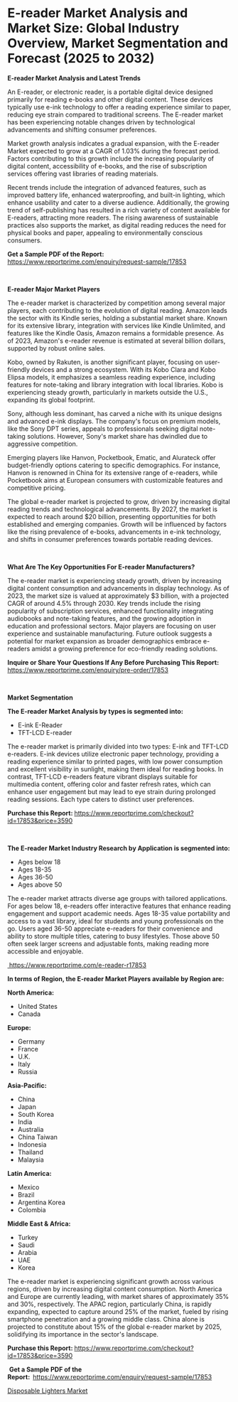 <p><h1>E-reader Market Analysis and Market Size: Global Industry Overview, Market Segmentation and Forecast (2025 to 2032)</h1></p><p><strong>E-reader Market Analysis and Latest Trends</strong></p>
<p><p>An E-reader, or electronic reader, is a portable digital device designed primarily for reading e-books and other digital content. These devices typically use e-ink technology to offer a reading experience similar to paper, reducing eye strain compared to traditional screens. The E-reader market has been experiencing notable changes driven by technological advancements and shifting consumer preferences.</p><p>Market growth analysis indicates a gradual expansion, with the E-reader Market expected to grow at a CAGR of 1.03% during the forecast period. Factors contributing to this growth include the increasing popularity of digital content, accessibility of e-books, and the rise of subscription services offering vast libraries of reading materials. </p><p>Recent trends include the integration of advanced features, such as improved battery life, enhanced waterproofing, and built-in lighting, which enhance usability and cater to a diverse audience. Additionally, the growing trend of self-publishing has resulted in a rich variety of content available for E-readers, attracting more readers. The rising awareness of sustainable practices also supports the market, as digital reading reduces the need for physical books and paper, appealing to environmentally conscious consumers.</p></p>
<p><strong>Get a Sample PDF of the Report:&nbsp;</strong> <a href="https://www.reportprime.com/enquiry/request-sample/17853?utm_campaign=2931&utm_medium=2&utm_source=Github&utm_content=ia&utm_term=18032025&utm_id=e-reader">https://www.reportprime.com/enquiry/request-sample/17853</a></p>
<p>&nbsp;</p>
<p><strong>E-reader Major Market Players</strong></p>
<p><p>The e-reader market is characterized by competition among several major players, each contributing to the evolution of digital reading. Amazon leads the sector with its Kindle series, holding a substantial market share. Known for its extensive library, integration with services like Kindle Unlimited, and features like the Kindle Oasis, Amazon remains a formidable presence. As of 2023, Amazon's e-reader revenue is estimated at several billion dollars, supported by robust online sales.</p><p>Kobo, owned by Rakuten, is another significant player, focusing on user-friendly devices and a strong ecosystem. With its Kobo Clara and Kobo Elipsa models, it emphasizes a seamless reading experience, including features for note-taking and library integration with local libraries. Kobo is experiencing steady growth, particularly in markets outside the U.S., expanding its global footprint.</p><p>Sony, although less dominant, has carved a niche with its unique designs and advanced e-ink displays. The company's focus on premium models, like the Sony DPT series, appeals to professionals seeking digital note-taking solutions. However, Sony's market share has dwindled due to aggressive competition.</p><p>Emerging players like Hanvon, Pocketbook, Ematic, and Alurateck offer budget-friendly options catering to specific demographics. For instance, Hanvon is renowned in China for its extensive range of e-readers, while Pocketbook aims at European consumers with customizable features and competitive pricing.</p><p>The global e-reader market is projected to grow, driven by increasing digital reading trends and technological advancements. By 2027, the market is expected to reach around $20 billion, presenting opportunities for both established and emerging companies. Growth will be influenced by factors like the rising prevalence of e-books, advancements in e-ink technology, and shifts in consumer preferences towards portable reading devices.</p></p>
<p>&nbsp;</p>
<p><strong>What Are The Key Opportunities For E-reader Manufacturers?</strong></p>
<p><p>The e-reader market is experiencing steady growth, driven by increasing digital content consumption and advancements in display technology. As of 2023, the market size is valued at approximately $3 billion, with a projected CAGR of around 4.5% through 2030. Key trends include the rising popularity of subscription services, enhanced functionality integrating audiobooks and note-taking features, and the growing adoption in education and professional sectors. Major players are focusing on user experience and sustainable manufacturing. Future outlook suggests a potential for market expansion as broader demographics embrace e-readers amidst a growing preference for eco-friendly reading solutions.</p></p>
<p><strong>Inquire or Share Your Questions If Any Before Purchasing This Report:</strong> <a href="https://www.reportprime.com/enquiry/pre-order/17853?utm_campaign=2931&utm_medium=2&utm_source=Github&utm_content=ia&utm_term=18032025&utm_id=e-reader">https://www.reportprime.com/enquiry/pre-order/17853</a></p>
<p>&nbsp;</p>
<p><strong>Market Segmentation</strong></p>
<p><strong>The E-reader Market Analysis by types is segmented into:</strong></p>
<p><ul><li>E-ink E-Reader</li><li>TFT-LCD E-reader</li></ul></p>
<p><p>The e-reader market is primarily divided into two types: E-ink and TFT-LCD e-readers. E-ink devices utilize electronic paper technology, providing a reading experience similar to printed pages, with low power consumption and excellent visibility in sunlight, making them ideal for reading books. In contrast, TFT-LCD e-readers feature vibrant displays suitable for multimedia content, offering color and faster refresh rates, which can enhance user engagement but may lead to eye strain during prolonged reading sessions. Each type caters to distinct user preferences.</p></p>
<p><strong>Purchase this Report:&nbsp;</strong><a href="https://www.reportprime.com/checkout?id=17853&price=3590&utm_campaign=2931&utm_medium=2&utm_source=Github&utm_content=ia&utm_term=18032025&utm_id=e-reader">https://www.reportprime.com/checkout?id=17853&price=3590</a></p>
<p>&nbsp;</p>
<p><strong>The E-reader Market Industry Research by Application is segmented into:</strong></p>
<p><ul><li>Ages below 18</li><li>Ages 18-35</li><li>Ages 36-50</li><li>Ages above 50</li></ul></p>
<p><p>The e-reader market attracts diverse age groups with tailored applications. For ages below 18, e-readers offer interactive features that enhance reading engagement and support academic needs. Ages 18-35 value portability and access to a vast library, ideal for students and young professionals on the go. Users aged 36-50 appreciate e-readers for their convenience and ability to store multiple titles, catering to busy lifestyles. Those above 50 often seek larger screens and adjustable fonts, making reading more accessible and enjoyable.</p></p>
<p><a href="https://www.reportprime.com/e-reader-r17853?utm_campaign=2931&utm_medium=2&utm_source=Github&utm_content=ia&utm_term=18032025&utm_id=e-reader">&nbsp;https://www.reportprime.com/e-reader-r17853</a></p>
<p><strong>In terms of Region, the E-reader Market Players available by Region are:</strong></p>
<p>
    <p> <strong> North America: </strong>
        <ul>
            <li>United States</li>
            <li>Canada</li>
        </ul>
        </p> 
    <p> <strong> Europe: </strong>
        <ul>
            <li>Germany</li>
            <li>France</li>
            <li>U.K.</li>
            <li>Italy</li>
            <li>Russia</li>
        </ul>
        </p> 
    <p> <strong> Asia-Pacific: </strong>
        <ul>
            <li>China</li>
            <li>Japan</li>
            <li>South Korea</li>
            <li>India</li>
            <li>Australia</li>
            <li>China Taiwan</li>
            <li>Indonesia</li>
            <li>Thailand</li>
            <li>Malaysia</li>
        </ul>
        </p> 
    <p> <strong> Latin America: </strong>
        <ul>
            <li>Mexico</li>
            <li>Brazil</li>
            <li>Argentina Korea</li>
            <li>Colombia</li>
        </ul>
        </p> 
    <p> <strong> Middle East & Africa: </strong>
        <ul>
            <li>Turkey</li>
            <li>Saudi</li>
            <li>Arabia</li>
            <li>UAE</li>
            <li>Korea</li>
        </ul>
    </p>
    </p>
<p><p>The e-reader market is experiencing significant growth across various regions, driven by increasing digital content consumption. North America and Europe are currently leading, with market shares of approximately 35% and 30%, respectively. The APAC region, particularly China, is rapidly expanding, expected to capture around 25% of the market, fueled by rising smartphone penetration and a growing middle class. China alone is projected to constitute about 15% of the global e-reader market by 2025, solidifying its importance in the sector's landscape.</p></p>
<p><strong>Purchase this Report: </strong><a href="https://www.reportprime.com/checkout?id=17853&price=3590&utm_campaign=2931&utm_medium=2&utm_source=Github&utm_content=ia&utm_term=18032025&utm_id=e-reader">https://www.reportprime.com/checkout?id=17853&price=3590</a></p>
<p>&nbsp;<strong>Get a Sample PDF of the Report:&nbsp;&nbsp;</strong><a href="https://www.reportprime.com/enquiry/request-sample/17853?utm_campaign=2931&utm_medium=2&utm_source=Github&utm_content=ia&utm_term=18032025&utm_id=e-reader">https://www.reportprime.com/enquiry/request-sample/17853</a></p>
<p><strong></strong></p>
<p><p><a href="https://github.com/berbelsagwan/Market-Research-Report-List-1/blob/main/disposable-lighters-market.md?utm_campaign=2931&utm_medium=2&utm_source=Github&utm_content=ia&utm_term=18032025&utm_id=e-reader">Disposable Lighters Market</a></p></p>